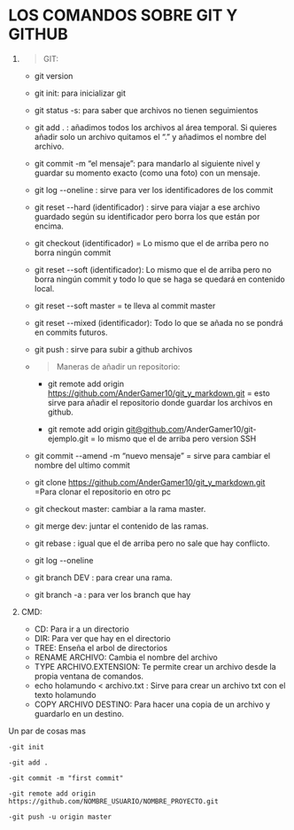 # LOS COMANDOS SOBRE GIT Y GITHUB
1. >GIT:
    - git version
    - git init: para inicializar git
    - git status -s: para saber que archivos no tienen seguimientos

    - git add . : añadimos todos los archivos al área temporal. Si quieres añadir solo un archivo quitamos el “.” y añadimos el nombre del archivo.

    - git commit -m “el mensaje”: para mandarlo al siguiente nivel y guardar su momento exacto (como una foto) con un mensaje.

    - git log --oneline : sirve para ver los identificadores de los commit

    - git reset --hard (identificador) : sirve para viajar a ese archivo guardado según su identificador pero borra los que están por encima.

    - git checkout (identificador) = Lo mismo que el de arriba pero no borra ningún commit

    - git reset --soft (identificador): Lo mismo que el de arriba pero no borra ningún commit y todo lo que se haga se quedará en contenido local.

    - git reset --soft master = te lleva al commit master

    - git reset --mixed (identificador): Todo lo que se añada no se pondrá en commits futuros.

    - git push : sirve para subir a github archivos
    
    - >Maneras de añadir un repositorio:
        - git remote add origin https://github.com/AnderGamer10/git_y_markdown.git  = esto sirve para añadir el repositorio donde guardar los archivos en github.

        - git remote add origin git@github.com/AnderGamer10/git-ejemplo.git  = lo mismo que el de arriba pero version SSH

    - git commit --amend -m “nuevo mensaje” = sirve para cambiar el nombre del ultimo commit

    - git clone https://github.com/AnderGamer10/git_y_markdown.git =Para clonar el repositorio en otro pc

    - git checkout master: cambiar a la rama master.

    - git merge dev: juntar el contenido de las ramas.

    - git rebase : igual que el de arriba pero no sale que hay conflicto.

    - git log --oneline

    - git branch DEV : para crear una rama.

    - git branch -a : para ver los branch que hay
    
2. CMD:
    - CD: Para ir a un directorio
    - DIR: Para ver que hay en el directorio
    - TREE: Enseña el arbol de directorios
    - RENAME ARCHIVO: Cambia el nombre del archivo
    - TYPE ARCHIVO.EXTENSION: Te permite crear un archivo desde la propia ventana de comandos.
    - echo holamundo < archivo.txt : Sirve para crear un archivo txt con el texto holamundo
    - COPY ARCHIVO DESTINO: Para hacer una copia de un archivo y guardarlo en un destino.     
    
Un par de cosas mas

    -git init

    -git add .

    -git commit -m "first commit"

    -git remote add origin https://github.com/NOMBRE_USUARIO/NOMBRE_PROYECTO.git

    -git push -u origin master
